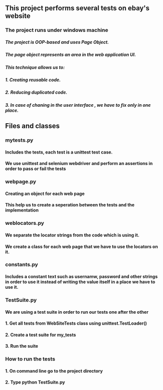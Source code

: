 ## This project performs several tests on ebay's website

### The project runs under windows machine

##### The project is OOP-based and uses Page Object.
##### The page object represents an area in the web application UI.
##### This technique allows us to:

##### 1. Creating reusable code.
##### 2. Reducing duplicated code.
##### 3. In case of chaning in the user interface , we have to fix only in one place.

## Files and classes

### mytests.py
#### Includes the tests, each test is a unittest test case.
#### We use unittest and selenium webdriver and perform an assertions in order to pass or fail the tests

### webpage.py
#### Creating an object for each web page
#### This help us to create a seperation between the tests and the implementation

### weblocators.py
#### We separate the locator strings from the code which is using it.
#### We create a class for each web page that we have to use the locators on it.

### constants.py
#### Includes a constant text such as usernamw, password and other strings in order to use it instead of writing the value itself in a place we have to use it.

### TestSuite.py
#### We are using a test suite in order to run our tests one after the other
#### 1. Get all tests from WebSiteTests class using unittest.TestLoader()
#### 2. Create a test suite for my_tests
#### 3. Run the suite

### How to run the tests
#### 1. On command line go to the project directory
#### 2. Type python TestSuite.py



